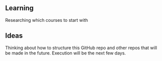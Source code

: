 ## Learning

Researching which courses to start with

## Ideas

Thinking about how to structure this GitHub repo and other repos that will be made in the future. Execution will be the next few days. 
